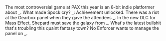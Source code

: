The most controversial game at PAX this year is an 8-bit indie platformer about _.
What made Spock cry?
_: Achievement unlocked.
There was a riot at the Gearbox panel when they gave the attendees _.
In the new DLC for Mass Effect, Shepard must save the galaxy from _.
What's the latest bullshit that's troubling this quaint fantasy town?
No Enforcer wants to manage the panel on _.